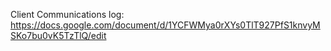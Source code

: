 Client Communications log:
https://docs.google.com/document/d/1YCFWMya0rXYs0TlT927PfS1knvyMSKo7bu0vK5TzTlQ/edit

